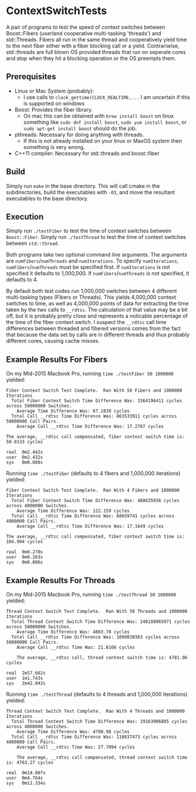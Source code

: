 # ContextSwitchTests

A pair of programs to test the speed of context switches between Boost::Fibers (userland cooperative multi-tasking 'threads') and std::Threads. Fibers all run in the same thread and cooperatively yield time to the next fiber either with a fiber blocking call or a yield. Contrariwise, std::threads are full blown OS provided threads that run on seperate cores and stop when they hit a blocking operation or the OS preempts them.

## Prerequisites
 - Linux or Mac System (probably):
   - I use calls to `clock_gettime(CLOCK_REALTIME,...` I am uncertain if this is supported on windows
 - Boost: Provides the fiber library.
   - On mac this can be obtained with `brew install boost` on linux something like `sudo dnf install boost`, `sudo yum install boost`, or `sudo apt-get install boost` should do the job.
 - pthreads: Necessary for doing anything with threads.
   - If this is not already installed on your linux or MaxOS system then something is very wrong.
 - C++11 compiler: Necessary for std::threads and boost::fiber

## Build
Simply run `make` in the base directory. This will call cmake in the subdirectories, build the executables with `-O3`, and move the resultant executables to the base directory.

## Execution
Simply run `./testFiber` to test the time of context switches between `Boost::Fiber`.
Simply run `./testThread` to test the time of context switches between `std::thread`.

Both programs take two optional command line arguments. The arguments are `numFibers`/`numThreads` and `numIterations`. To specify `numIterations`, `numFibers`/`numThreads` must be specified first. If `numIterations` is not specified it defaults to 1,000,000. If `numFibers`/`numThreads` is not specified, it defaults to 4.

By default both test codes run 1,000,000 switches between 4 different multi-tasking types (Fibers or Threads).
This yields 4,000,000 context switches to time, as well as 4,000,000 points of data for extracting the time taken by the two calls to `__rdtsc`.
The calculation of that value may be a bit off, but it is probably pretty close and represents a noticable percentage of the time of the fiber context switch.
I suspect the `__rdtsc` call time differences between threaded and fibered versions comes from the fact that because the data set by calls are in different threads and thus probably different cores, causing cache misses.

## Example Results For Fibers
On my Mid-2015 Macbook Pro, running `time ./testFiber 50 1000000` yielded:
```
Fiber Context Switch Test Complete.  Ran With 50 Fibers and 1000000 Iterations
  Total Fiber Context Switch Time Difference Was: 3364196411 cycles across 50000000 Switches.
    Average Time Difference Was: 67.2839 cycles
  Total Call __rdtsc Time Difference Was: 863533911 cycles across 50000000 Call Pairs.
    Average Call __rdtsc Time Difference Was: 17.2707 cycles

The average, __rdtsc call compensated, fiber context switch time is: 50.0133 cycles

real  0m2.442s
user  0m2.432s
sys   0m0.008s
```

Running `time ./testFiber` (defaults to 4 fibers and 1,000,000 iterations) yielded:
```
Fiber Context Switch Test Complete.  Ran With 4 Fibers and 1000000 Iterations
  Total Fiber Context Switch Time Difference Was: 488635036 cycles across 4000000 Switches.
    Average Time Difference Was: 122.159 cycles
  Total Call __rdtsc Time Difference Was: 68659741 cycles across 4000000 Call Pairs.
    Average Call __rdtsc Time Difference Was: 17.1649 cycles

The average, __rdtsc call compensated, fiber context switch time is: 104.994 cycles

real  0m0.270s
user  0m0.263s
sys   0m0.006s
```

## Example Results For Threads

On my Mid-2015 Macbook Pro, running `time ./testThread 50 1000000` yielded:
```
Thread Context Switch Test Complete.  Ran With 50 Threads and 1000000 Iterations
  Total Thread Context Switch Time Difference Was: 240188965971 cycles across 50000000 Switches.
    Average Time Difference Was: 4803.78 cycles
  Total Call __rdtsc Time Difference Was: 1090830363 cycles across 50000000 Call Pairs.
    Average Call __rdtsc Time Was: 21.8166 cycles

    The average, __rdtsc call, thread context switch time is: 4781.96 cycles

real  2m57.662s
user  1m1.743s
sys   2m42.043s
```

Running `time ./testThread` (defaults to 4 threads and 1,000,000 iterations) yielded:
```
Thread Context Switch Test Complete.  Ran With 4 Threads and 1000000 Iterations
  Total Thread Context Switch Time Difference Was: 19163906885 cycles across 4000000 Switches.
    Average Time Difference Was: 4790.98 cycles
  Total Call __rdtsc Time Difference Was: 110837473 cycles across 4000000 Call Pairs.
    Average Call __rdtsc Time Was: 27.7094 cycles

    The average, __rdtsc call compensated, thread context switch time is: 4763.27 cycles

real  0m14.007s
user  0m4.764s
sys   0m11.334s
```
